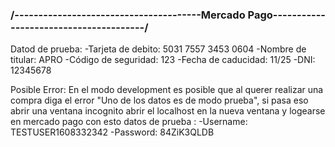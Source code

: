 ### /---------------------------------------Mercado Pago---------------------------------------/

Datod de prueba:
-Tarjeta de debito: 5031 7557 3453 0604
-Nombre de titular: APRO
-Código de seguridad: 123
-Fecha de caducidad: 11/25
-DNI: 12345678

Posible Error:
En el modo development es posible que al querer realizar una compra diga el error "Uno de los datos es de modo prueba",
si pasa eso abrir una ventana incognito abrir el localhost en la nueva ventana y logearse en mercado pago con esto datos de prueba :
-Username: TESTUSER1608332342
-Password: 84ZiK3QLDB
